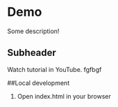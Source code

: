 # Demo

Some description!

## Subheader

Watch tutorial in YouTube.
fgfbgf

##Local development

1. Open index.html in your browser
